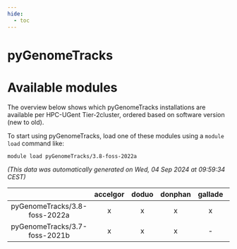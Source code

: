 ```yaml
---
hide:
  - toc
---
```


pyGenomeTracks
==============

# Available modules


The overview below shows which pyGenomeTracks installations are available per HPC-UGent Tier-2cluster, ordered based on software version (new to old).

To start using pyGenomeTracks, load one of these modules using a `module load` command like:

```shell
module load pyGenomeTracks/3.8-foss-2022a
```

*(This data was automatically generated on Wed, 04 Sep 2024 at 09:59:34 CEST)*  

| |accelgor|doduo|donphan|gallade|joltik|shinx|skitty|
| :---: | :---: | :---: | :---: | :---: | :---: | :---: | :---: |
|pyGenomeTracks/3.8-foss-2022a|x|x|x|x|x|-|x|
|pyGenomeTracks/3.7-foss-2021b|x|x|x|-|x|-|x|
